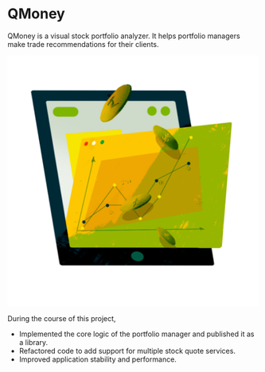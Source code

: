 # QMoney

QMoney is a visual stock portfolio analyzer. It helps portfolio managers make trade recommendations for their clients.

![](qmoney.png)

During the course of this project,
- Implemented the core logic of the portfolio manager and published it as a library.
- Refactored code to add support for multiple stock quote services.
- Improved application stability and performance.
